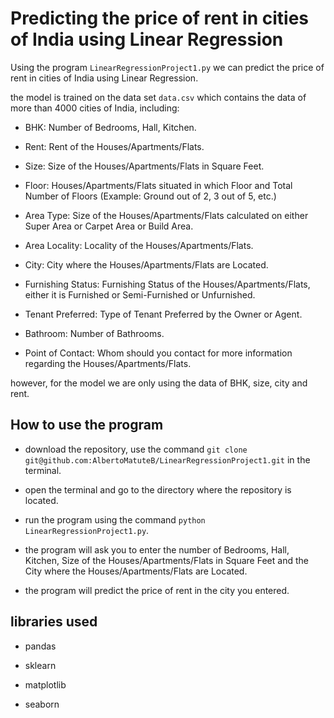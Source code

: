 # Predicting the price of rent in cities of India using Linear Regression

Using the program ```LinearRegressionProject1.py``` we can predict the price of rent in cities of India using Linear Regression.

the model is trained on the data set ```data.csv``` which contains the data of more than 4000 cities of India, including:

- BHK: Number of Bedrooms, Hall, Kitchen.

- Rent: Rent of the Houses/Apartments/Flats.

- Size: Size of the Houses/Apartments/Flats in Square Feet.

- Floor: Houses/Apartments/Flats situated in which Floor and Total Number of Floors (Example: Ground out of 2, 3 out of 5, etc.)

- Area Type: Size of the Houses/Apartments/Flats calculated on either Super Area or Carpet Area or Build Area.

- Area Locality: Locality of the Houses/Apartments/Flats.

- City: City where the Houses/Apartments/Flats are Located.

- Furnishing Status: Furnishing Status of the Houses/Apartments/Flats, either it is Furnished or Semi-Furnished or Unfurnished.

- Tenant Preferred: Type of Tenant Preferred by the Owner or Agent.

- Bathroom: Number of Bathrooms.

- Point of Contact: Whom should you contact for more information regarding the Houses/Apartments/Flats.

however, for the model we are only using the data of BHK, size, city and rent.

## How to use the program

- download the repository, use the command ```git clone git@github.com:AlbertoMatuteB/LinearRegressionProject1.git``` in the terminal.

- open the terminal and go to the directory where the repository is located.

- run the program using the command ```python LinearRegressionProject1.py```.

- the program will ask you to enter the number of Bedrooms, Hall, Kitchen, Size of the Houses/Apartments/Flats in Square Feet and the City where the Houses/Apartments/Flats are Located.

- the program will predict the price of rent in the city you entered.

## libraries used

- pandas

- sklearn

- matplotlib

- seaborn




